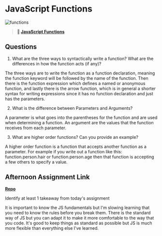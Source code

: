 # JavaScript Functions

![functions](https://bcw.blob.core.windows.net/public/img/function-anatomy.jpg)

> **📖 [JavaScript Functions](https://codeworksacademy.com/fs-student-guide/resources/wk2/02-Functions)**

## Questions

1. What are the three ways to syntactically write a function? What are the differences in how the function acts (if any)?

The three ways are to write the function as a function declaration, meaning the function keyword will be followed by the name of the function. Then there is the function expression which defines a named or anonymous function, and lastly there is the arrow function, which is in general a shorter syntax for writing expressions since it has no function declaration and just has the parameters. 

2. What is the difference between Parameters and Arguments?

A parameter is what goes into the parentheses for the function and are used when determining a function. An argument are the values that the function receives from each parameter. 

3. What are higher order functions? Can you provide an example?

A higher order function is a function that accepts another function as a parameter. For example if you write out a function like this: function.person.hair or function.person.age then that function is accepting a few others to specify a value. 

## Afternoon Assignment Link

**[Repo](https://github.com/IsaiahLeiva/feb-8-warehouse-manager)**

Identify at least 1 takeaway from today's assignment

It is important to know the JS fundamentals but I'm slowing learning that you need to know the rules before you break them. There is the standard way of JS but you can adapt it to make it more comfortable to the way that you code. It's good to keep things as standard as possible but JS is much more flexible than everything else I've learned. 
